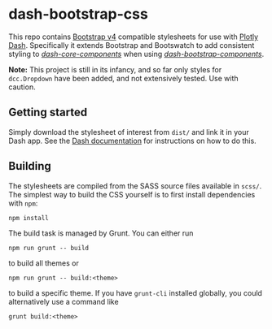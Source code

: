 # dash-bootstrap-css

This repo contains [Bootstrap v4][bsv4] compatible stylesheets for use with
[Plotly Dash][pd]. Specifically it extends Bootstrap and Bootswatch to add
consistent styling to [*dash-core-components*][dcc] when using
[*dash-bootstrap-components*][dbc].

**Note:** This project is still in its infancy, and so far only styles for
`dcc.Dropdown` have been added, and not extensively tested. Use with caution.

## Getting started

Simply download the stylesheet of interest from `dist/` and link it in your
Dash app. See the [Dash documentation][dash-docs] for instructions on how to do
this.

## Building

The stylesheets are compiled from the SASS source files available in `scss/`.
The simplest way to build the CSS yourself is to first install dependencies
with `npm`:

```
npm install
```

The build task is managed by Grunt. You can either run

```
npm run grunt -- build
```

to build all themes or

```
npm run grunt -- build:<theme>
```

to build a specific theme. If you have `grunt-cli` installed globally, you could
alternatively use a command like

```
grunt build:<theme>
```

[bsv4]: https://getbootstrap.com
[pd]: https://plot.ly/dash
[dash-docs]: https://dash.plot.ly/external-resources
[dcc]: https://github.com/plotly/dash-core-components
[dbc]: https://github.com/facultyai/dash-bootstrap-components
